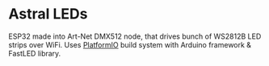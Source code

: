 # Astral LEDs


ESP32 made into Art-Net DMX512 node, that drives bunch of WS2812B LED strips over WiFi. Uses [PlatformIO](https://platformio.org/install/cli) build system with Arduino framework & FastLED library.
